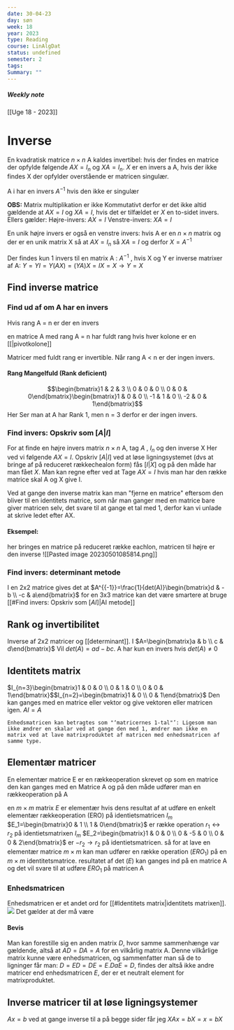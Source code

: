 ```yaml
---
date: 30-04-23
day: søn
week: 18
year: 2023
type: Reading
course: LinAlgDat
status: undefined
semester: 2
tags:
Summary: ""
---
```

##### Weekly note
[[Uge 18 - 2023]]

# Inverse
En kvadratisk matrice $n \times n$ A kaldes invertibel:  hvis der findes en matrice der opfylde følgende $AX=I_n$ og $XA=I_n$. $X$ er en invers a A, hvis der ikke findes X der opfylder overstående er matricen singulær. 

A i har en invers $A^{-1}$ hvis den ikke er singulær 

**OBS:** Matrix multiplikation er ikke Kommutativt derfor er det ikke altid gældende at $AX=I$ og $XA=I$, hvis det er tilfældet er $X$ en to-sidet invers. Ellers gælder:
Højre-invers: $AX=I$
Venstre-invers: $XA=I$

En unik højre invers er også en venstre invers: hvis A er en $n \times n$ matrix og der er en unik matrix X så at $AX = I_n$ så $XA=I$ og derfor $X=A^{-1}$	

Der findes kun 1 invers til en matrix A : $A^{-1}$ , hvis  X og Y er inverse matrixer af A: $Y=YI=Y(AX)=(YA)X=IX=X \rightarrow Y=X$
## Find inverse matrice
### Find ud af om A har en invers
Hvis rang A = n er der en invers 

en matrice A med rang A = n har fuldt rang hvis hver kolone er en [[|pivotkolone]] 

Matricer med fuldt rang er invertible. Når rang A < n er der ingen invers. 
#### Rang Mangelfuld (Rank deficient)
$$\begin{bmatrix}1 & 2 & 3 \\ 0 & 0 & 0 \\ 0 & 0 & 0\end{bmatrix}\begin{bmatrix}1 & 0 & 0 \\ -1 & 1 & 0 \\ -2 & 0 & 1\end{bmatrix}$$ Her Ser man at A har Rank 1, men n = 3 derfor er der ingen invers. 

### Find invers: Opskriv som $[A|I]$ 
For at finde en højre invers matrix $n \times n$ A, tag $A$ , $I_{n}$ og den inverse X Her ved vi følgende $AX=I$. Opskriv $[A|I]$ ved at løse ligningsystemet (dvs at bringe af på reduceret rækkechealon form) fås  $[I|X]$ og på den måde har man fået $X$. Man kan regne efter ved at Tage $AX=I$ hvis man har den række matrice skal A og X give I. 

Ved at gange den inverse matrix kan man "fjerne en matrice" eftersom den bliver til en identitets matrice, som når man ganger med en matrice bare giver matricen selv, det svare til at gange et tal med 1, derfor kan vi unlade at skrive ledet efter AX. 
#### Eksempel:
her bringes en matrice på reduceret række eachlon, matricen til højre er den inverse 
![[Pasted image 20230501085814.png]]
### Find invers: determinant metode
I en 2x2 matrice gives det at $A^{{-1}}=\frac{1}{det(A)}\begin{bmatrix}d & -b \\ -c & a\end{bmatrix}$
for en 3x3 matrice kan det være smartere at bruge [[#Find invers: Opskriv som $[A I]$|AI metode]]
## Rank og invertibilitet 
Inverse af 2x2 matricer og [[determinant]]. I $A=\begin{bmatrix}a & b \\ c & d\end{bmatrix}$
Vil $det(A)=ad-bc$. A har kun en invers hvis $det(A)\neq 0$
## Identitets matrix
$I_{n=3}\begin{bmatrix}1 & 0 & 0 \\ 0 & 1 & 0 \\ 0 & 0 & 1\end{bmatrix}$$I_{n=2}=\begin{bmatrix}1 & 0 \\ 0 & 1\end{bmatrix}$
Den kan ganges med en matrice eller vektor og give vektoren eller matricen igen. $AI=A$ 
```ad-info
Enhedsmatricen kan betragtes som "‘matricernes 1-tal"’: Ligesom man ikke ændrer en skalar ved at gange den med 1, ændrer man ikke en matrix ved at lave matrixproduktet af matricen med enhedsmatricen af samme type.
```
## Elementær matricer
En elementær matrice E er en rækkeoperation skrevet op som en matrice den kan ganges med en Matrice A og på den måde udfører man en rækkeoperation på A

en $m \times m$ matrix $E$ er elementær hvis dens resultat af at udføre en enkelt elementær rækkeoperation (ERO) på identietsmatricen $I_m$
$E_1=\begin{bmatrix}0 & 1 \\ 1 & 0\end{bmatrix}$ er række operation $r_{1}\leftrightarrow r_2$ på identietsmatrixen $I_m$
$E_2=\begin{bmatrix}1 & 0 & 0 \\ 0 & -5 & 0 \\ 0 & 0 & 2\end{bmatrix}$ er $-r_{2}\rightarrow r_2$ på identietsmatricen. 
så for at lave en elementær matrice $m\times m$ kan man udfører en række operation ($ERO_1$) på en $m\times m$ identitetsmatrice. resultatet af det ($E$) kan ganges ind på en matrice A og det vil svare til at udføre $ERO_1$ på matricen A
### Enhedsmatricen 
Enhedsmatricen er et andet ord for [[#Identitets matrix|identitets matrixen]].
![](https://i.imgur.com/CB9sYUZ.png)
Det gælder at der må være 
#### Bevis
Man kan forestille sig en anden matrix $D$, hvor samme sammenhænge var gældende, altså at $AD = DA = A$ for en vilkårlig matrix A. Denne vilkårlige matrix kunne være enhedsmatricen, og sammenfatter man så de to ligninger får man: $D = ED = DE = E. Da E = D$, findes der altså ikke andre matricer end enhedsmatricen $E$, der er et neutralt element for matrixproduktet.
## Inverse matricer til at løse ligningsystemer 
$Ax=b$
ved at gange inverse til a på begge sider får jeg $XAx=bX=x=bX$
